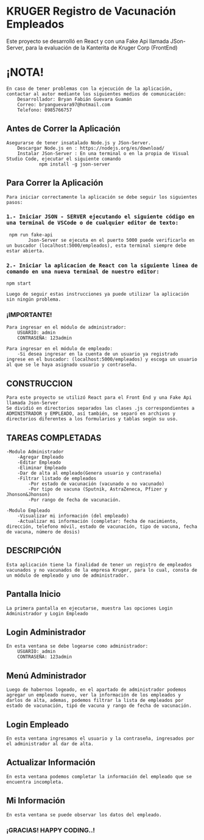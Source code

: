 # KRUGER Registro de Vacunación Empleados

Este proyecto se desarrolló en React y con una Fake Api llamada JSon-Server, para la evaluación de la Kanterita de Kruger Corp (FrontEnd)

# ¡NOTA!
    En caso de tener problemas con la ejecución de la aplicación, contactar al autor mediante los siguientes medios de comunicación:
        Desarrollador: Bryan Fabián Guevara Guamán
        Correo: bryanguevara97@hotmail.com
        Telefono: 0985766757

## Antes de Correr la Aplicación
    Asegurarse de tener insatalado Node.js y JSon-Server.
        Descargar Node.js en : https://nodejs.org/es/download/ 
        Instalar JSon-Server : En una terminal o en la propia de Visual Studio Code, ejecutar el siguiente comando
                npm install -g json-server
## Para Correr la Aplicación
    Para iniciar correctamente la aplicación se debe seguir los siguientes pasos:

### `1.- Iniciar JSON - SERVER ejecutando el siguiente código en una terminal de VSCode o de cualquier editor de texto:`
     npm run fake-api
            Json-Server se ejecuta en el puerto 5000 puede verificarlo en un buscador (localhost:5000/empleados), esta terminal siempre debe estar abierta.

### `2.- Iniciar la aplicacion de React con la siguiente linea de comando en una nueva terminal de nuestro editor:`
    npm start

    Luego de seguir estas instrucciones ya puede utilizar la aplicación sin ningún problema.
### ¡IMPORTANTE!
    Para ingresar en el módulo de administrador:
        USUARIO: admin  
        CONTRASEÑA: 123admin

    Para ingresar en el módulo de empleado:
        -Si desea ingresar en la cuenta de un usuario ya registrado ingrese en el buscador: (localhost:5000/empleados) y escoga un usuario al que se le haya asignado usuario y contraseña.  

## CONSTRUCCION
    Para este proyecto se utilizó React para el Front End y una Fake Api llamada Json-Server
    Se dividió en directorios separados las clases .js correspondientes a ADMINISTRADOR y EMPLEADO, así también, se separó en archivos y directorios diferentes a los formularios y tablas según su uso.

## TAREAS COMPLETADAS
    -Modulo Administrador
        -Agregar Empleado
        -Editar Empleado
        -Eliminar Empleado
        -Dar de alta al empleado(Genera usuario y contraseña)
        -Filtrar listado de empleados
            -Por estado de vacunación (vacunado o no vacunado)
            -Por tipo de vacuna (Sputnik, AstraZeneca, Pfizer y Jhonson&Jhonson)
            -Por rango de fecha de vacunación.

    -Modulo Empleado
        -Visualizar mi información (del empleado) 
        -Actualizar mi información (completar: fecha de nacimiento, dirección, telefono móvil, estado de vacunación, tipo de vacuna, fecha de vacuna, número de dosis)
        

## DESCRIPCIÓN
    Esta aplicación tiene la finalidad de tener un registro de empleados vacunados y no vacunados de la empresa Kruger, para lo cual, consta de un módulo de empleado y uno de administrador.
## Pantalla Inicio
    La primera pantalla en ejecutarse, muestra las opciones Login Administrador y Login Empleado

## Login Administrador
    En esta ventana se debe logearse como administrador: 
        USUARIO: admin  
        CONTRASEÑA: 123admin
## Menú Administrador
    Luego de habernos logeado, en el apartado de administrador podemos agregar un empleado nuevo, ver la información de los empleados y darlos de alta, ademas, podemos filtrar la lista de empleados por estado de vacunación, tipó de vacuna y rango de fecha de vacunación.

## Login Empleado
    En esta ventana ingresamos el usuario y la contraseña, ingresados por el administrador al dar de alta.

## Actualizar Información
    En esta ventana podemos completar la información del empleado que se encuentra incompleta.

## Mi Información   
    En esta ventana se puede observar los datos del empleado.



### ¡GRACIAS! HAPPY CODING..!